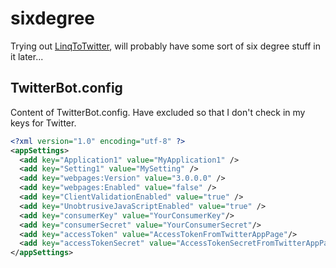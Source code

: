 # sixdegree
Trying out [LinqToTwitter](https://github.com/JoeMayo/LinqToTwitter/), will probably have some sort of six degree stuff in it later...

## TwitterBot.config
Content of TwitterBot.config. Have excluded so that I don't check in my keys for Twitter.
```xml
<?xml version="1.0" encoding="utf-8" ?>
<appSettings>
  <add key="Application1" value="MyApplication1" />
  <add key="Setting1" value="MySetting" />
  <add key="webpages:Version" value="3.0.0.0" />
  <add key="webpages:Enabled" value="false" />
  <add key="ClientValidationEnabled" value="true" />
  <add key="UnobtrusiveJavaScriptEnabled" value="true" />
  <add key="consumerKey" value="YourConsumerKey"/>
  <add key="consumerSecret" value="YourConsumerSecret"/>
  <add key="accessToken" value="AccessTokenFromTwitterAppPage"/>
  <add key="accessTokenSecret" value="AccessTokenSecretFromTwitterAppPage"/>
</appSettings>
```